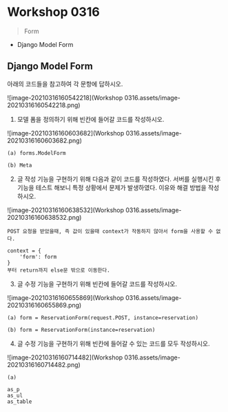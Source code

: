 # Workshop 0316

> Form



* Django Model Form







## Django Model Form

아래의 코드들을 참고하여 각 문항에 답하시오.

![image-20210316160542218](Workshop 0316.assets/image-20210316160542218.png)





1)  모델 폼을 정의하기 위해 빈칸에 들어갈 코드를 작성하시오.

![image-20210316160603682](Workshop 0316.assets/image-20210316160603682.png)

```
(a) forms.ModelForm

(b) Meta
```







2) 글 작성 기능을 구현하기 위해 다음과 같이 코드를 작성하였다. 서버를 실행시킨 후 기능을 테스트 해보니 특정 상황에서 문제가 발생하였다. 이유와 해결 방법을 작성하시오.

![image-20210316160638532](Workshop 0316.assets/image-20210316160638532.png)

```
POST 요청을 받았을때, 즉 값이 있을때 context가 작동하지 않아서 form을 사용할 수 없다.

context = {
	'form': form
}
부터 return까지 else문 밖으로 이동한다.
```





3) 글 수정 기능을 구현하기 위해 빈칸에 들어갈 코드를 작성하시오.

![image-20210316160655869](Workshop 0316.assets/image-20210316160655869.png)

```
(a) form = ReservationForm(request.POST, instance=reservation)

(b) form = ReservationForm(instance=reservation)
```





4) 글 수정 기능을 구현하기 위해 빈칸에 들어갈 수 있는 코드를 모두 작성하시오.

![image-20210316160714482](Workshop 0316.assets/image-20210316160714482.png)

```
(a)

as_p
as_ul
as_table

```

